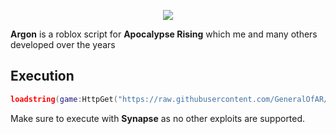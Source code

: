 <p align="center"><img src="https://i.imgur.com/nAEEyct.jpg"></p>

**Argon** is a roblox  script for **Apocalypse Rising** which me and many others developed over the years

## Execution

```lua
loadstring(game:HttpGet("https://raw.githubusercontent.com/GeneralOfAR/Argon-AR/main/Main.lua"))();
```

Make sure to execute with **Synapse** as no other exploits are supported.
